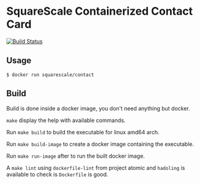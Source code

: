 SquareScale Containerized Contact Card
=======================================

[![Build Status](https://travis-ci.org/squarescale/contact.svg?branch=master)](https://travis-ci.org/squarescale/contact)

Usage
-----

`$ docker run squarescale/contact`

Build
-----

Build is done inside a docker image, you don't need anything but docker.

`make` display the help with available commands.

Run `make build` to build the executable for linux amd64 arch.

Run `make build-image` to create a docker image containing the executable.

Run `make run-image` after to run the built docker image.

A `make lint` using `dockerfile-lint` from project atomic and `hadoling` is available to check is `Dockerfile` is good.

